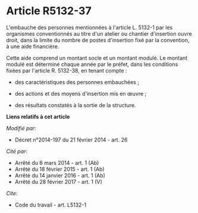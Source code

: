 # Article R5132-37

L'embauche des personnes mentionnées à l'article L. 5132-1 par les organismes conventionnés au titre d'un atelier ou chantier
d'insertion ouvre droit, dans la limite du nombre de postes d'insertion fixé par la convention, à une aide financière. 

Cette aide comprend un montant socle et un montant modulé. Le montant modulé est déterminé chaque année par le préfet, dans
les conditions fixées par l'article R. 5132-38, en tenant compte :

- des caractéristiques des personnes embauchées ;

- des actions et des moyens d'insertion mis en œuvre ;

- des résultats constatés à la sortie de la structure.

**Liens relatifs à cet article**

_Modifié par_:

  - Décret n°2014-197 du 21 février 2014 - art. 26

_Cité par_:

  - Arrêté du 6 mars 2014 - art. 1 (Ab)
  - Arrêté du 18 février 2015 - art. 1 (Ab)
  - Arrêté du 14 janvier 2016 - art. 1 (Ab)
  - Arrêté du 28 février 2017 - art. 1 (V)

_Cite_:

  - Code du travail - art. L5132-1
